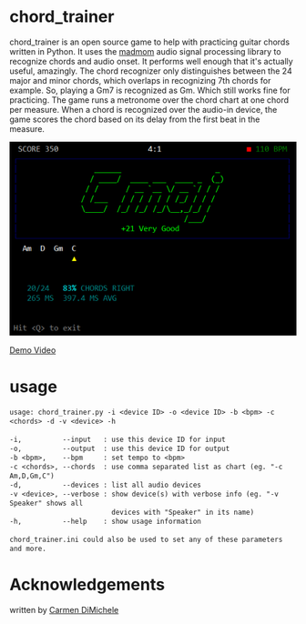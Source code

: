 # chord_trainer

chord_trainer is an open source game to help with practicing guitar chords written in Python. It uses the [madmom](https://github.com/CPJKU/madmom) audio signal processing library to recognize chords and audio onset. It performs well enough that it's actually useful, amazingly. The chord recognizer only distinguishes between the 24 major and minor chords, which overlaps in recognizing 7th chords for example. So, playing a Gm7 is recognized as Gm. Which still works fine for practicing. The game runs a metronome over the chord chart at one chord per measure. When a chord is recognized over the audio-in device, the game scores the chord based on its delay from the first beat in the measure.

![chord_trainer](screenshot_1.png "chord_trainer.py screenshot")

[Demo Video](chord_trainer_demo_1.mp4 "chord_trainer.py demo video")


# usage
```
usage: chord_trainer.py -i <device ID> -o <device ID> -b <bpm> -c <chords> -d -v <device> -h

-i,          --input   : use this device ID for input
-o,          --output  : use this device ID for output
-b <bpm>,    --bpm     : set tempo to <bpm>
-c <chords>, --chords  : use comma separated list as chart (eg. "-c Am,D,Gm,C")
-d,          --devices : list all audio devices
-v <device>, --verbose : show device(s) with verbose info (eg. "-v Speaker" shows all
                         devices with "Speaker" in its name)
-h,          --help    : show usage information

chord_trainer.ini could also be used to set any of these parameters and more.
```
  
  
# Acknowledgements
written by [Carmen DiMichele](https://dimichelec.wixsite.com/carmendimichele) 

